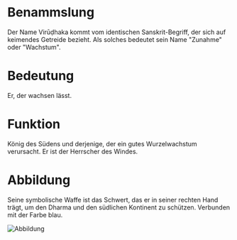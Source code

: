 # Benammslung
Der Name Virūḍhaka kommt vom identischen Sanskrit-Begriff, der sich auf keimendes Getreide bezieht. Als solches bedeutet sein Name "Zunahme" oder "Wachstum".

# Bedeutung
Er, der wachsen lässt.

# Funktion
König des Südens und derjenige, der ein gutes Wurzelwachstum verursacht. Er ist der Herrscher des Windes.

# Abbildung
Seine symbolische Waffe ist das Schwert, das er in seiner rechten Hand trägt, um den Dharma und den südlichen Kontinent zu schützen. Verbunden mit der Farbe blau.

![Abbildung](https://upload.wikimedia.org/wikipedia/commons/thumb/1/18/Virudhaka.jpg/330px-Virudhaka.jpg)
